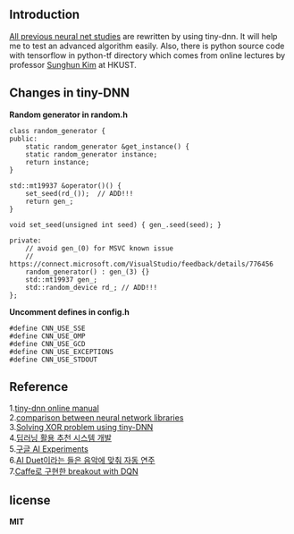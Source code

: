 ## Introduction  

[All previous neural net studies](https://github.com/supertigim/deep.learning) are rewritten by using tiny-dnn. It will help me to test an advanced algorithm easily. Also, there is python source code with tensorflow in python-tf directory which comes from online lectures by professor [Sunghun Kim](http://www.cse.ust.hk/~hunkim/) at HKUST.

## Changes in tiny-DNN  

**Random generator in random.h**  
	
	class random_generator {  
	public:  
		static random_generator &get_instance() {  
		static random_generator instance;  
		return instance;  
	}  

	std::mt19937 &operator()() {   
		set_seed(rd_());  // ADD!!!
		return gen_;  
	}    

	void set_seed(unsigned int seed) { gen_.seed(seed); }  

	private:  
		// avoid gen_(0) for MSVC known issue  
		// https://connect.microsoft.com/VisualStudio/feedback/details/776456  
		random_generator() : gen_(3) {}  
		std::mt19937 gen_;  
		std::random_device rd_;	// ADD!!!  
	};

**Uncomment defines in config.h**   

	#define CNN_USE_SSE  
	#define CNN_USE_OMP  
	#define CNN_USE_GCD  
	#define CNN_USE_EXCEPTIONS  
	#define CNN_USE_STDOUT  
  
## Reference  

1.[tiny-dnn online manual](http://tiny-dnn.readthedocs.io/en/latest/index.html)  
2.[comparison between neural network libraries](https://github.com/tiny-dnn/tiny-dnn/tree/v1.0.0a3#comparison-with-other-libraries)  
3.[Solving XOR problem using tiny-DNN](http://linerocks.blogspot.kr/2017/02/solving-xor-problem-using-tiny-dnn_89.html)  
4.[딥러닝 활용 추천 시스템 개발](https://www.buzzvil.com/2017/02/22/buzzvil-techblog-tensorflow-deeplearning/)  
5.[구글 AI Experiments](https://aiexperiments.withgoogle.com/)  
6.[AI Duet이라는 들은 음악에 맞춰 자동 연주](https://github.com/googlecreativelab/aiexperiments-ai-duet)  
7.[Caffe로 구현한 breakout with DQN](https://github.com/muupan/dqn-in-the-caffe)  
   
## license   
  
**MIT**
